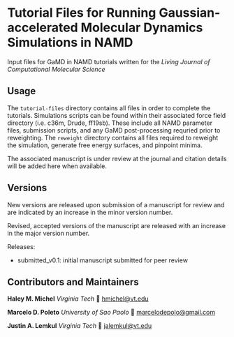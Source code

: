 # Tutorial Files for Running Gaussian-accelerated Molecular Dynamics Simulations in NAMD
Input files for GaMD in NAMD tutorials written for the *Living Journal of Computational Molecular Science*

## Usage 
The ```tutorial-files``` directory contains all files in order to complete the tutorials. 
Simulations scripts can be found within their associated force field directory (i.e. c36m, Drude, ff19sb). 
These include all NAMD parameter files, submission scripts, and any GaMD post-processing requried prior to reweighting.
The ```reweight``` directory contains all files required to reweight the simulation, generate free energy surfaces, and pinpoint minima. 

The associated manuscript is under review at the journal and citation details will be added here when available.

## Versions

New versions are released upon submission of a manuscript for review and are indicated by an increase in the minor version number.

Revised, accepted versions of the manuscript are released with an increase in the major version number.

Releases:
- submitted_v0.1: initial manuscript submitted for peer review 

## Contributors and Maintainers

**Haley M. Michel**
*Virginia Tech*
 📧 [hmichel@vt.edu](mailto:hmichel@vt.edu)

**Marcelo D. Poleto**
*University of Sao Paolo*
📧 [marcelodepolo@gmail.com](mailto:marcelodepolo@gmail.com)

**Justin A. Lemkul**
*Virginia Tech*
📧 [jalemkul@vt.edu](mailto:jalemkul@vt.edu)

